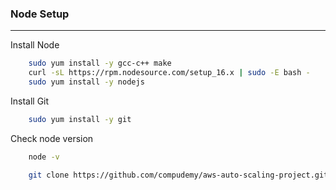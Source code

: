 ### Node Setup

---------------------------

Install Node

```bash
    sudo yum install -y gcc-c++ make
    curl -sL https://rpm.nodesource.com/setup_16.x | sudo -E bash -
    sudo yum install -y nodejs
```

Install Git

```bash
    sudo yum install -y git
```

Check node version

```bash
    node -v
```


```bash
    git clone https://github.com/compudemy/aws-auto-scaling-project.git
```